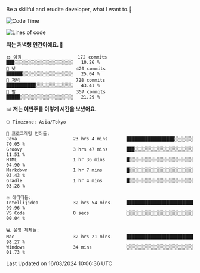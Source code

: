 Be a skillful and erudite developer, what I want to.👶

<!--START_SECTION:waka-->
![Code Time](http://img.shields.io/badge/Code%20Time-532%20hrs%2023%20mins-blue)

![Lines of code](https://img.shields.io/badge/%EC%A0%80%EB%8A%94%20%EC%97%AC%ED%83%9C%EA%B9%8C%EC%A7%80%20-783.1%20thousand%20%EC%A4%84%EC%9D%98%20%EC%BD%94%EB%93%9C%EB%A5%BC%20%EC%9E%91%EC%84%B1%ED%96%88%EC%96%B4%EC%9A%94.-blue)

**저는 저녁형 인간이에요. 🦉** 

```text
🌞 아침                     172 commits         ███░░░░░░░░░░░░░░░░░░░░░░   10.26 % 
🌆 낮　                     420 commits         ██████░░░░░░░░░░░░░░░░░░░   25.04 % 
🌃 저녁                     728 commits         ███████████░░░░░░░░░░░░░░   43.41 % 
🌙 밤　                     357 commits         █████░░░░░░░░░░░░░░░░░░░░   21.29 % 
```


📊 **저는 이번주를 이렇게 시간을 보냈어요.** 

```text
🕑︎ Timezone: Asia/Tokyo

💬 프로그래밍 언어들: 
Java                     23 hrs 4 mins       ██████████████████░░░░░░░   70.05 % 
Groovy                   3 hrs 47 mins       ███░░░░░░░░░░░░░░░░░░░░░░   11.51 % 
HTML                     1 hr 36 mins        █░░░░░░░░░░░░░░░░░░░░░░░░   04.90 % 
Markdown                 1 hr 7 mins         █░░░░░░░░░░░░░░░░░░░░░░░░   03.43 % 
Gradle                   1 hr 4 mins         █░░░░░░░░░░░░░░░░░░░░░░░░   03.28 % 

🔥 에디터들: 
Intellijidea             32 hrs 54 mins      █████████████████████████   99.96 % 
VS Code                  0 secs              ░░░░░░░░░░░░░░░░░░░░░░░░░   00.04 % 

💻 운영 체제들: 
Mac                      32 hrs 21 mins      █████████████████████████   98.27 % 
Windows                  34 mins             ░░░░░░░░░░░░░░░░░░░░░░░░░   01.73 % 
```


 Last Updated on 16/03/2024 10:06:36 UTC
<!--END_SECTION:waka-->
